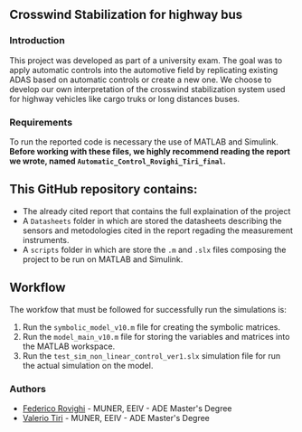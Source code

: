 ## Crosswind Stabilization for highway bus


### Introduction
This project was developed as part of a university exam. The goal was to apply automatic controls into the automotive field by replicating existing ADAS based on automatic controls or create a new one. We choose to develop our own interpretation of the crosswind stabilization system used for highway vehicles
like cargo truks or long distances buses.

### Requirements
To run the reported code is necessary the use of MATLAB and Simulink. **Before working with these files, we highly recommend reading the report we wrote, named `Automatic_Control_Rovighi_Tiri_final`.**

## This GitHub repository contains:
- The already cited report that contains the full explaination of the project
- A `Datasheets` folder in which are stored the datasheets describing the sensors and metodologies cited in the report regading the measurement instruments.
- A `scripts` folder in which are store the `.m` and `.slx` files composing the project to be run on MATLAB and Simulink.

## Workflow
The workfow that must be followed for successfully run the simulations is:
1. Run the `symbolic_model_v10.m` file for creating the symbolic matrices.
2. Run the `model_main_v10.m` file for storing the variables and matrices into the MATLAB workspace.
3. Run the `test_sim_non_linear_control_ver1.slx` simulation file for run the actual simulation on the model.

### Authors
- [Federico Rovighi](https://github.com/federovighi) - MUNER, EEIV - ADE Master's Degree  
- [Valerio Tiri](https://github.com/TiriV00) - MUNER, EEIV - ADE Master's Degree  
